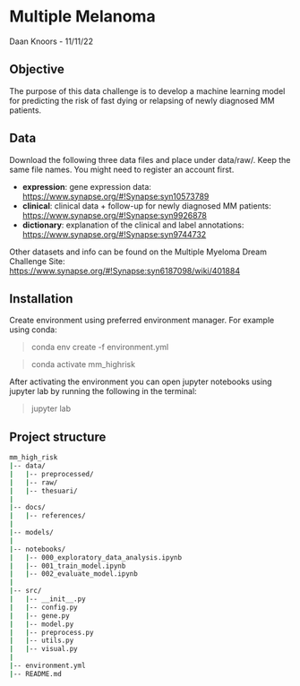 # Multiple Melanoma
Daan Knoors - 11/11/22

## Objective
The purpose of this data challenge is to develop a machine learning model for predicting the 
risk of fast dying or relapsing of newly diagnosed MM patients.

## Data
Download the following three data files and place under data/raw/. Keep the same file names. You might need to register an 
account first.
- **expression**: gene expression data: https://www.synapse.org/#!Synapse:syn10573789
- **clinical**: clinical data + follow-up for newly diagnosed MM patients: https://www.synapse.org/#!Synapse:syn9926878
- **dictionary**: explanation of the clinical and label annotations: https://www.synapse.org/#!Synapse:syn9744732

Other datasets and info can be found on the Multiple Myeloma Dream Challenge Site: https://www.synapse.org/#!Synapse:syn6187098/wiki/401884


## Installation
Create environment using preferred environment manager. For example using conda:
> conda env create -f environment.yml

> conda activate mm_highrisk

After activating the environment you can open jupyter notebooks using jupyter lab by running the following in the terminal:
> jupyter lab

## Project structure
```bash
mm_high_risk
|-- data/ 
|	|-- preprocessed/
|	|-- raw/	
|	|-- thesuari/															                            										                            
|
|-- docs/												
|	|-- references/										
|
|-- models/											    
|
|-- notebooks/											
|	|-- 000_exploratory_data_analysis.ipynb				
|	|-- 001_train_model.ipynb							
|	|-- 002_evaluate_model.ipynb							
|
|-- src/											    
|	|-- __init__.py                                     
|	|-- config.py                                       
|	|-- gene.py                                       	
|	|-- model.py                                        
|	|-- preprocess.py			
|	|-- utils.py                                      
|	|-- visual.py	                                    
|
|-- environment.yml										
|-- README.md
```